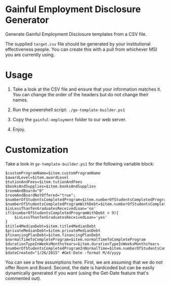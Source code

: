 # Gainful Employment Disclosure Generator
Generate Gainful Employment Disclosure templates from a CSV file.

The supplied `target.csv` file should be generated by your institutional effectiveness people. You can create this with a pull from whichever MSI you are currently using.

# Usage

1. Take a look at the CSV file and ensure that your information matches it. You can change the order of the headers but do not change their names.
2. Run the powershell script: `./ge-template-builder.ps1`

3. Copy the `gainful-employment` folder to our web server.

4. Enjoy.

# Customization

Take a look in `ge-template-builder.ps1` for the following variable block:


    $customProgramName=$item.customProgramName
    $awardLevel=$item.awardLevel
    $tutionAndFees=$item.tutionAndFees
    $booksAndSupplies=$item.booksAndSupplies
    $roomAndBoard="0"
    $roomAndBoardNotOffered="true";
    $numberOfStudentsCompletedProgram=$item.numberOfStudentsCompletedProgram
    $numberOfStudentsCompletedProgramWithDebt=$item.numberOfStudentsCompletedProgramWithDebt
    $isLessThanTenGraduatesReceivedLoan='no'
    if($numberOfStudentsCompletedProgramWithDebt > 9){
        $isLessThanTenGraduatesReceivedLoan='yes'
    }
    $title4MedianDebt=$item.title4MedianDebt
    $privateMedianDebt=$item.privateMedianDebt
    $financingPlanDebt=$item.financingPlanDebt
    $normalTimeToCompleteProgram=$item.normalTimeToCompleteProgram
    $durationTypeInWeeksMonthsYears=$item.durationTypeInWeeksMonthsYears
    $numberOfStudentsCompletedProgramInNormalTime=$item.numberOfStudentsCompletedProgramInNormalTime
    $dateCreated="1/26/2015" #Get-Date -format M/d/yyyy

You can see a few assumptions here. First, we are assuming that we do not offer Room and Board. Second, the date is hardcoded but can be
easily dynamically generated if you want (using the Get-Date feature that's commented out).
